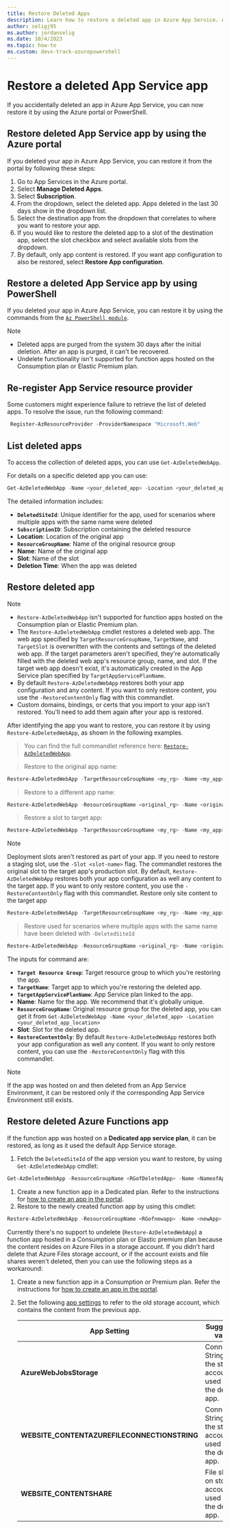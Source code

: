 ```yaml
---
title: Restore Deleted Apps
description: Learn how to restore a deleted app in Azure App Service. Avoid the headache of an accidentally deleted app.
author: seligj95
ms.author: jordanselig
ms.date: 10/4/2023
ms.topic: how-to
ms.custom: devx-track-azurepowershell
---
```


# Restore a deleted App Service app

If you accidentally deleted an app in Azure App Service, you can now restore it by using the Azure portal or PowerShell.

## Restore deleted App Service app by using the Azure portal

If you deleted your app in Azure App Service, you can restore it from the portal by following these steps:

1. Go to App Services in the Azure portal.
1. Select **Manage Deleted Apps**.
1. Select **Subscription**.
1. From the dropdown, select the deleted app. Apps deleted in the last 30 days show in the dropdown list.
1. Select the destination app from the dropdown that correlates to where you want to restore your app.
1. If you would like to restore the deleted app to a slot of the destination app, select the slot checkbox and select available slots from the dropdown.
1. By default, only app content is restored. If you want app configuration to also be restored, select **Restore App configuration**.

## Restore a deleted App Service app by using PowerShell

If you deleted your app in Azure App Service, you can restore it by using the commands from the [`Az PowerShell module`](/powershell/azure/).

> [!NOTE]
> * Deleted apps are purged from the system 30 days after the initial deletion. After an app is purged, it can't be recovered.
> * Undelete functionality isn't supported for function apps hosted on the Consumption plan or Elastic Premium plan.

## Re-register App Service resource provider

Some customers might experience failure to retrieve the list of deleted apps. To resolve the issue, run the following command:

```powershell
 Register-AzResourceProvider -ProviderNamespace "Microsoft.Web"
```

## List deleted apps

To access the collection of deleted apps, you can use `Get-AzDeletedWebApp`.

For details on a specific deleted app you can use:

```powershell
Get-AzDeletedWebApp -Name <your_deleted_app> -Location <your_deleted_app_location> 
```

The detailed information includes:

* **`DeletedSiteId`**: Unique identifier for the app, used for scenarios where multiple apps with the same name were deleted
* **`SubscriptionID`**: Subscription containing the deleted resource
* **Location**: Location of the original app
* **`ResourceGroupName`**: Name of the original resource group
* **Name**: Name of the original app
* **Slot**: Name of the slot
* **Deletion Time**: When the app was deleted

## Restore deleted app

>[!NOTE]
>
>* `Restore-AzDeletedWebApp` isn't supported for function apps hosted on the Consumption plan or Elastic Premium plan.
>* The `Restore-AzDeletedWebApp` cmdlet restores a deleted web app. The web app specified by `TargetResourceGroupName`, `TargetName`, and `TargetSlot` is overwritten with the contents and settings of the deleted web app. If the target parameters aren't specified, they're automatically filled with the deleted web app's resource group, name, and slot. If the target web app doesn't exist, it's automatically created in the App Service plan specified by `TargetAppServicePlanName`.
>* By default `Restore-AzDeletedWebApp` restores both your app configuration and any content. If you want to only restore content, you use the `-RestoreContentOnly` flag with this commandlet.
>* Custom domains, bindings, or certs that you import to your app isn't restored. You'll need to add them again after your app is restored.

After identifying the app you want to restore, you can restore it by using `Restore-AzDeletedWebApp`, as shown in the following examples.
>You can find the full commandlet reference here: [`Restore-AzDeletedWebApp`](/powershell/module/az.websites/restore-azdeletedwebapp).

>Restore to the original app name:
```powershell
Restore-AzDeletedWebApp -TargetResourceGroupName <my_rg> -Name <my_app> -TargetAppServicePlanName <my_asp>
```

>Restore to a different app name:
```powershell
Restore-AzDeletedWebApp -ResourceGroupName <original_rg> -Name <original_app> -TargetResourceGroupName <target_rg> -TargetName <target_app> -TargetAppServicePlanName <target_asp>
```

>Restore a slot to target app:
```powershell
Restore-AzDeletedWebApp -TargetResourceGroupName <my_rg> -Name <my_app> -TargetAppServicePlanName <my_asp> -Slot <original_slot>
```

> [!NOTE]
> Deployment slots aren't restored as part of your app. If you need to restore a staging slot, use the `-Slot <slot-name>`  flag.
> The commandlet restores the original slot to the target app's production slot.
> By default, `Restore-AzDeletedWebApp` restores both your app configuration as well any content to the target app. If you want to only restore content, you use the `-RestoreContentOnly` flag with this commandlet.
>Restore only site content to the target app
```powershell
Restore-AzDeletedWebApp -TargetResourceGroupName <my_rg> -Name <my_app> -TargetAppServicePlanName <my_asp> -RestoreContentOnly
```
>Restore used for scenarios where multiple apps with the same name have been deleted with `-DeletedSiteId`
```powershell
Restore-AzDeletedWebApp -ResourceGroupName <original_rg> -Name <original_app> -DeletedId /subscriptions/aaaa0a0a-bb1b-cc2c-dd3d-eeeeee4e4e4e/providers/Microsoft.Web/locations/location/deletedSites/1234 -TargetAppServicePlanName <my_asp>

```

The inputs for command are:

- **`Target Resource Group`**: Target resource group to which you're restoring the app.
- **`TargetName`**: Target app to which you're restoring the deleted app.
- **`TargetAppServicePlanName`**: App Service plan linked to the app.
- **Name**: Name for the app. We recommend that it's globally unique.
- **`ResourceGroupName`**: Original resource group for the deleted app, you can get it from `Get-AzDeletedWebApp -Name <your_deleted_app> -Location <your_deleted_app_location>` 
- **Slot**: Slot for the deleted app.
- **`RestoreContentOnly`**: By default `Restore-AzDeletedWebApp` restores both your app configuration as well any content. If you want to only restore content, you can use the `-RestoreContentOnly` flag with this commandlet.

> [!NOTE]
> If the app was hosted on and then deleted from an App Service Environment, it can be restored only if the corresponding App Service Environment still exists.

## Restore deleted Azure Functions app

If the function app was hosted on a **Dedicated app service plan**, it can be restored, as long as it used the default App Service storage.

1. Fetch the `DeletedSiteId` of the app version you want to restore, by using `Get-AzDeletedWebApp` cmdlet:

```powershell
Get-AzDeletedWebApp -ResourceGroupName <RGofDeletedApp> -Name <NameofApp> 
```

1. Create a new function app in a Dedicated plan. Refer to the instructions for [how to create an app in the portal](../azure-functions/functions-create-function-app-portal.md#create-a-function-app).
1. Restore to the newly created function app by using this cmdlet:

```powershell
Restore-AzDeletedWebApp -ResourceGroupName <RGofnewapp> -Name <newApp> -deletedId "/subscriptions/xxxx/providers/Microsoft.Web/locations/xxxx/deletedSites/xxxx"
```

Currently there's no support to undelete (`Restore-AzDeletedWebApp`) a function app hosted in a Consumption plan or Elastic premium plan because the content resides on Azure Files in a storage account. If you didn't hard delete that Azure Files storage account, or if the account exists and file shares weren't deleted, then you can use the following steps as a workaround:

1. Create a new function app in a Consumption or Premium plan. Refer the instructions for [how to create an app in the portal](../azure-functions/functions-create-function-app-portal.md#create-a-function-app).
1. Set the following [app settings](../azure-functions/functions-how-to-use-azure-function-app-settings.md?tabs=portal#settings) to refer to the old storage account, which contains the content from the previous app.

    | App Setting      | Suggested value  | 
    | ------------ | ---------------- | 
    | **AzureWebJobsStorage** | Connection String for the storage account used by the deleted app. | 
    | **WEBSITE_CONTENTAZUREFILECONNECTIONSTRING** | Connection String for the storage account used by the deleted app. | 
    | **WEBSITE_CONTENTSHARE** | File share on storage account used by the deleted app. | 
